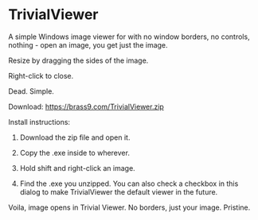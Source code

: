 # TrivialViewer #

A simple Windows image viewer for with no window borders, no controls, nothing - open an image, you get just the image.

Resize by dragging the sides of the image.

Right-click to close.

Dead. Simple.

Download:
https://brass9.com/TrivialViewer.zip

Install instructions:

1. Download the zip file and open it.

2. Copy the .exe inside to wherever.

3. Hold shift and right-click an image.

4. Find the .exe you unzipped. You can also check a checkbox in this dialog to make TrivialViewer the default viewer in the future.

Voila, image opens in Trivial Viewer. No borders, just your image. Pristine.
